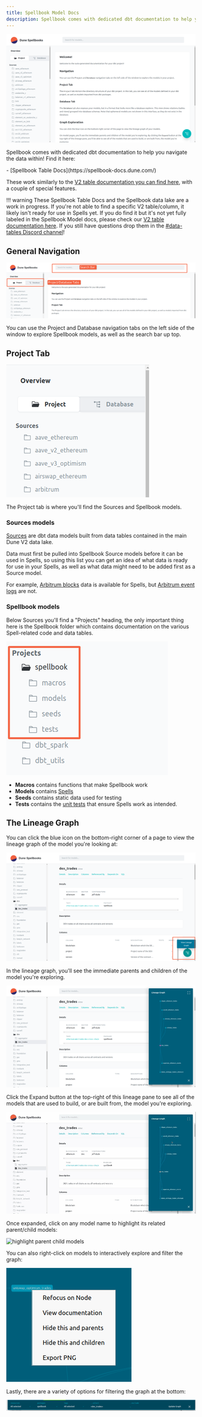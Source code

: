 ```yaml
---
title: Spellbook Model Docs
description: Spellbook comes with dedicated dbt documentation to help you navigate the data within!
---
```


![dune spellbook docs homepage](images/dune-spellbook-docs-homepage.png)

Spellbook comes with dedicated dbt documentation to help you navigate the data within! Find it here:

<div class="grid cards" markdown>
- [Spellbook Table Docs](https://spellbook-docs.dune.com/)
</div>

These work similarly to the [V2 table documentation you can find here](../../tables/v2/raw/), with a couple of special features.

!!! warning
    These Spellbook Table Docs and the Spellbook data lake are a work in progress. If you're not able to find  a specific V2 table/column, it likely isn't ready for use in Spells yet. If you do find it but it's not yet fully labeled in the Spellbook Model docs, please check our [V2 table documentation here](../../tables/v2/raw/). If you still have questions drop them in the [#data-tables Discord channel](https://discord.com/channels/757637422384283659/757893948428517376)!

## General Navigation

![spellbook docs navigation](images/spellbook-docs-navigation.png)

You can use the Project and Database navigation tabs on the left side of the window to explore Spellbook models, as well as the search bar up top.

## Project Tab

![project tab](images/project-tab.png)

The Project tab is where you'll find the Sources and Spellbook models.

### Sources models

[Sources](../getting-started/data-sources.md) are dbt data models built from data tables contained in the main Dune V2 data lake.

Data must first be pulled into Spellbook Source models before it can be used in Spells, so using this list you can get an idea of what data is ready for use in your Spells, as well as what data might need to be added first as a Source model.

For example, [Arbitrum blocks](../../tables/v2/raw/arbitrum/blocks/) data is available for Spells, but [Arbitrum event logs](../../tables/v2/raw/arbitrum/event-logs/) are not.

### Spellbook models

Below Sources you'll find a "Projects" heading, the only important thing here is the Spellbook folder which contains documentation on the various Spell-related code and data tables.

![spellbook models folder](images/spellbook-models-folder.png)

- **Macros** contains functions that make Spellbook work
- **Models** contains [Spells](../getting-started/spells.md)
- **Seeds** contains static data used for testing
- **Tests** contains the [unit tests](../getting-started/tests.md) that ensure Spells work as intended.

## The Lineage Graph
You can click the blue icon on the bottom-right corner of a page to view the lineage graph of the model you're looking at:

![lineage graph button](images/lineage-graph-button.png)

In the lineage graph, you'll see the immediate parents and children of the model you're exploring. 

![lineage graph example](images/lineage-graph-example.png)

Click the Expand button at the top-right of this lineage pane to see all of the models that are used to build, or are built from, the model you're exploring.

![expand lineage graph](images/expand-lineage-graph.gif)

Once expanded, click on any model name to highlight its related parent/child models:

![highlight parent child models](images/highlight-parent-child-models.gif)

You can also right-click on models to interactively explore and filter the graph:

![right click lineage menu](images/right-click-lineage-menu.png)

Lastly, there are a variety of options for filtering the graph at the bottom:

![lineage graph filters](images/lineage-graph-filters.png)